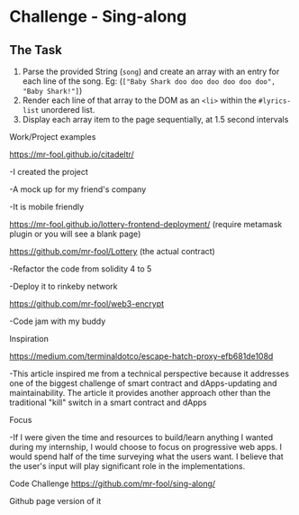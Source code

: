 # Challenge - Sing-along

## The Task

1. Parse the provided String (`song`) and create an array with
   an entry for each line of the song.
   Eg: (`["Baby Shark doo doo doo doo doo doo", "Baby Shark!"]`)
2. Render each line of that array to the DOM as an `<li>`
   within the `#lyrics-list` unordered list.
3. Display each array item to the page sequentially, at
   1.5 second intervals

Work/Project examples


https://mr-fool.github.io/citadeltr/


-I created the project


-A mock up for my friend's company 


-It is mobile friendly


https://mr-fool.github.io/lottery-frontend-deployment/ (require metamask plugin or you will see a blank page)


https://github.com/mr-fool/Lottery (the actual contract)


-Refactor the code from solidity 4 to 5



-Deploy it to rinkeby network


https://github.com/mr-fool/web3-encrypt


-Code jam with my buddy 


Inspiration


https://medium.com/terminaldotco/escape-hatch-proxy-efb681de108d


-This article inspired me from a technical perspective because it addresses one of the biggest challenge of smart contract and dApps-updating and maintainability. The article it provides another approach other than the traditional "kill" switch in a smart contract and dApps


Focus


-If I were given the time and resources to build/learn anything I wanted during my internship, I would choose to focus on progressive web apps. I would spend half of the time surveying what the users want. I believe that the user's input will play significant role in the implementations.



Code Challenge
https://github.com/mr-fool/sing-along/


Github page version of it 



